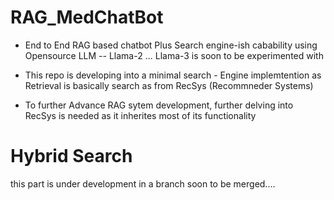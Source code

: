 # RAG_MedChatBot
- End to End RAG based chatbot Plus Search engine-ish cabability using Opensource LLM -- Llama-2 ... Llama-3 is soon to be experimented with

- This repo is developing into a minimal search - Engine implemtention as Retrieval is basically search as from RecSys (Recommneder Systems) 

- To further Advance RAG sytem development, further delving into RecSys is needed as it inherites most of its functionality


# Hybrid Search
this part is under development in a branch soon to be merged....

